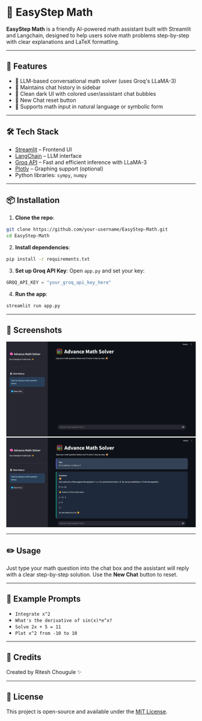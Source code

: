 # 📘 EasyStep Math

**EasyStep Math** is a friendly AI-powered math assistant built with Streamlit and Langchain, designed to help users solve math problems step-by-step with clear explanations and LaTeX formatting.

---

## 🚀 Features
- 🧠 LLM-based conversational math solver (uses Groq's LLaMA-3)
- 🧾 Maintains chat history in sidebar
- 💬 Clean dark UI with colored user/assistant chat bubbles
- 🔄 New Chat reset button
- 📐 Supports math input in natural language or symbolic form

---

## 🛠️ Tech Stack
- [Streamlit](https://streamlit.io/) – Frontend UI
- [LangChain](https://www.langchain.com/) – LLM interface
- [Groq API](https://console.groq.com/) – Fast and efficient inference with LLaMA-3
- [Plotly](https://plotly.com/python/) – Graphing support (optional)
- Python libraries: `sympy`, `numpy`

---

## 📦 Installation

1. **Clone the repo**:
```bash
git clone https://github.com/your-username/EasyStep-Math.git
cd EasyStep-Math
```

2. **Install dependencies**:
```bash
pip install -r requirements.txt
```

3. **Set up Groq API Key**:
Open `app.py` and set your key:
```python
GROQ_API_KEY = "your_groq_api_key_here"
```

4. **Run the app**:
```bash
streamlit run app.py
```

---

## 📸 Screenshots
![Advance Math Solver](./Adv-math-demo1.png)
![Advance Math Solver](./Adv-math-demo2.png)

---

## ✏️ Usage
Just type your math question into the chat box and the assistant will reply with a clear step-by-step solution. Use the **New Chat** button to reset.

---

## 🧠 Example Prompts
- `Integrate x^2`
- `What's the derivative of sin(x)*e^x?`
- `Solve 2x + 5 = 11`
- `Plot x^2 from -10 to 10`

---

## 🙌 Credits
Created by Ritesh Chougule ✨

---

## 📄 License
This project is open-source and available under the [MIT License](LICENSE).

